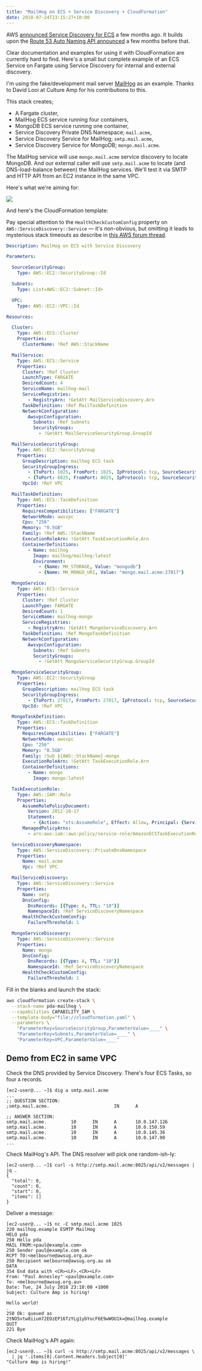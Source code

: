 ```yaml
---
title: "MailHog on ECS + Service Discovery + CloudFormation"
date: 2018-07-24T23:15:27+10:00
---
```


AWS [announced Service Discovery for ECS](https://aws.amazon.com/blogs/aws/amazon-ecs-service-discovery/) a few months ago. It builds upon the [Route 53 Auto Naming API announced](https://aws.amazon.com/about-aws/whats-new/2017/12/amazon-route-53-releases-auto-naming-api-name-service-management/) a few months before that.

Clear documentation and examples for using it with CloudFormation are currently hard to find.  Here's a small but complete example of an ECS Service on Fargate using Service Discovery for internal and external discovery.

I'm using the fake/development mail server [MailHog](https://github.com/mailhog/MailHog) as an example. Thanks to David&nbsp;Looi at Culture&nbsp;Amp for his contributions to this.

This stack creates;

* A Fargate cluster,
* MailHog ECS service running four containers,
* MongoDB ECS service running one container,
* Service Discovery Private DNS Namespace; `mail.acme`,
* Service Discovery Service for MailHog; `smtp.mail.acme`,
* Service Discovery Service for MongoDB; `mongo.mail.acme`.

The MailHog service will use `mongo.mail.acme` service discovery to locate MongoDB. And our external caller will use `smtp.mail.acme` to locate (and DNS-load-balance between) the MailHog services.  We'll test it via SMTP and HTTP API from an EC2 instance in the same VPC.

Here's what we're aiming for:

![](/ecs-service-discovery-cloudformation/architecture-diagram.png)

And here's the CloudFormation template:

Pay special attention to the `HealthCheckCustomConfig` property on `AWS::ServiceDiscovery::Service` — it's non-obvious, but omitting it leads to mysterious stack timeouts as describe in [this AWS forum thread](https://forums.aws.amazon.com/thread.jspa?threadID=283572).

```yaml
Description: MailHog on ECS with Service Discovery

Parameters:

  SourceSecurityGroup:
    Type: AWS::EC2::SecurityGroup::Id

  Subnets:
    Type: List<AWS::EC2::Subnet::Id>

  VPC:
    Type: AWS::EC2::VPC::Id

Resources:

  Cluster:
    Type: AWS::ECS::Cluster
    Properties:
      ClusterName: !Ref AWS::StackName

  MailService:
    Type: AWS::ECS::Service
    Properties:
      Cluster: !Ref Cluster
      LaunchType: FARGATE
      DesiredCount: 4
      ServiceName: mailhog-mail
      ServiceRegistries:
        - RegistryArn: !GetAtt MailServiceDiscovery.Arn
      TaskDefinition: !Ref MailTaskDefinition
      NetworkConfiguration:
        AwsvpcConfiguration:
          Subnets: !Ref Subnets
          SecurityGroups:
            - !GetAtt MailServiceSecurityGroup.GroupId

  MailServiceSecurityGroup:
    Type: AWS::EC2::SecurityGroup
    Properties:
      GroupDescription: mailhog ECS task
      SecurityGroupIngress:
        - {ToPort: 1025, FromPort: 1025, IpProtocol: tcp, SourceSecurityGroupId: !Ref SourceSecurityGroup} # HTTP
        - {ToPort: 8025, FromPort: 8025, IpProtocol: tcp, SourceSecurityGroupId: !Ref SourceSecurityGroup} # SMTP
      VpcId: !Ref VPC

  MailTaskDefinition:
    Type: AWS::ECS::TaskDefinition
    Properties:
      RequiresCompatibilities: ["FARGATE"]
      NetworkMode: awsvpc
      Cpu: "256"
      Memory: "0.5GB"
      Family: !Ref AWS::StackName
      ExecutionRoleArn: !GetAtt TaskExecutionRole.Arn
      ContainerDefinitions:
        - Name: mailhog
          Image: mailhog/mailhog:latest
          Environment:
            - {Name: MH_STORAGE, Value: "mongodb"}
            - {Name: MH_MONGO_URI, Value: "mongo.mail.acme:27017"}

  MongoService:
    Type: AWS::ECS::Service
    Properties:
      Cluster: !Ref Cluster
      LaunchType: FARGATE
      DesiredCount: 1
      ServiceName: mailhog-mongo
      ServiceRegistries:
        - RegistryArn: !GetAtt MongoServiceDiscovery.Arn
      TaskDefinition: !Ref MongoTaskDefinition
      NetworkConfiguration:
        AwsvpcConfiguration:
          Subnets: !Ref Subnets
          SecurityGroups:
            - !GetAtt MongoServiceSecurityGroup.GroupId

  MongoServiceSecurityGroup:
    Type: AWS::EC2::SecurityGroup
    Properties:
      GroupDescription: mailhog ECS task
      SecurityGroupIngress:
        - {ToPort: 27017, FromPort: 27017, IpProtocol: tcp, SourceSecurityGroupId: !Ref MailServiceSecurityGroup}
      VpcId: !Ref VPC

  MongoTaskDefinition:
    Type: AWS::ECS::TaskDefinition
    Properties:
      RequiresCompatibilities: ["FARGATE"]
      NetworkMode: awsvpc
      Cpu: "256"
      Memory: "0.5GB"
      Family: !Sub ${AWS::StackName}-mongo
      ExecutionRoleArn: !GetAtt TaskExecutionRole.Arn
      ContainerDefinitions:
        - Name: mongo
          Image: mongo:latest

  TaskExecutionRole:
    Type: AWS::IAM::Role
    Properties:
      AssumeRolePolicyDocument:
        Version: 2012-10-17
        Statement:
          - {Action: "sts:AssumeRole", Effect: Allow, Principal: {Service: ecs-tasks.amazonaws.com}}
      ManagedPolicyArns:
        - arn:aws:iam::aws:policy/service-role/AmazonECSTaskExecutionRolePolicy

  ServiceDiscoveryNamespace:
    Type: AWS::ServiceDiscovery::PrivateDnsNamespace
    Properties:
      Name: mail.acme
      Vpc: !Ref VPC

  MailServiceDiscovery:
    Type: AWS::ServiceDiscovery::Service
    Properties:
      Name: smtp
      DnsConfig:
        DnsRecords: [{Type: A, TTL: "10"}]
        NamespaceId: !Ref ServiceDiscoveryNamespace
      HealthCheckCustomConfig:
        FailureThreshold: 1

  MongoServiceDiscovery:
    Type: AWS::ServiceDiscovery::Service
    Properties:
      Name: mongo
      DnsConfig:
        DnsRecords: [{Type: A, TTL: "10"}]
        NamespaceId: !Ref ServiceDiscoveryNamespace
      HealthCheckCustomConfig:
        FailureThreshold: 1
```

Fill in the blanks and launch the stack:

```sh
aws cloudformation create-stack \
  --stack-name pda-mailhog \
  --capabilities CAPABILITY_IAM \
  --template-body="file://cloudformation.yaml" \
  --parameters \
    "ParameterKey=SourceSecurityGroup,ParameterValue=____" \
    "ParameterKey=Subnets,ParameterValue=____" \
    "ParameterKey=VPC,ParameterValue=____"
```

## Demo from EC2 in same VPC

Check the DNS provided by Service Discovery. There's four ECS Tasks, so four `A` records.

```plain
[ec2-user@... ~]$ dig a smtp.mail.acme
...
;; QUESTION SECTION:
;smtp.mail.acme.                        IN      A

;; ANSWER SECTION:
smtp.mail.acme.         10      IN      A       10.0.147.126
smtp.mail.acme.         10      IN      A       10.0.150.59
smtp.mail.acme.         10      IN      A       10.0.145.36
smtp.mail.acme.         10      IN      A       10.0.147.90
...
```

Check MailHog's API. The DNS resolver will pick one random-ish-ly:

```plain
[ec2-user@... ~]$ curl -s http://smtp.mail.acme:8025/api/v2/messages | jq .
{
  "total": 0,
  "count": 0,
  "start": 0,
  "items": []
}
```

Deliver a message:

```plain
[ec2-user@... ~]$ nc -C smtp.mail.acme 1025
220 mailhog.example ESMTP MailHog
HELO pda
250 Hello pda
MAIL FROM:<paul@example.com>
250 Sender paul@example.com ok
RCPT TO:<melbourne@awsug.org.au>
250 Recipient melbourne@awsug.org.au ok
DATA
354 End data with <CR><LF>.<CR><LF>
From: "Paul Annesley" <paul@example.com>
To: <melbourne@awsug.org.au>
Date: Tue, 24 July 2018 23:10:00 +1000
Subject: Culture Amp is hiring!

Hello world!
.
250 Ok: queued as 2tNO5vtw8iium72EOzEP16TzYLg1ybYucF6E9wWOU1k=@mailhog.example
QUIT
221 Bye
```

Check MailHog's API again:

```plain
[ec2-user@... ~]$ curl -s http://smtp.mail.acme:8025/api/v2/messages \
  | jq '.items[0].Content.Headers.Subject[0]'
"Culture Amp is hiring!"
```

